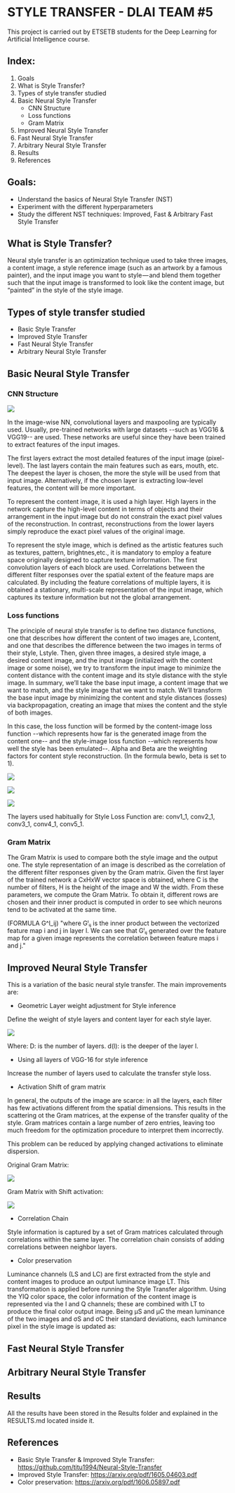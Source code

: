
# STYLE TRANSFER - DLAI TEAM #5
This project is carried out by ETSETB students for the Deep Learning for Artificial Intelligence course. 

## Index:
1. Goals
2. What is Style Transfer?
3. Types of style transfer studied
4. Basic Neural Style Transfer
      * CNN Structure
      * Loss functions
      * Gram Matrix
5. Improved Neural Style Transfer
6. Fast Neural Style Transfer
7. Arbitrary Neural Style Transfer
8. Results
9. References

## Goals:
- Understand the basics of Neural Style Transfer (NST)
- Experiment with the different hyperparameters
- Study the different NST techniques: Improved, Fast & Arbitrary Fast Style Transfer

## What is Style Transfer?
Neural style transfer is an optimization technique used to take three images, a content image, a style reference image (such as an artwork by a famous painter), and the input image you want to style — and blend them together such that the input image is transformed to look like the content image, but “painted” in the style of the style image.

## Types of style transfer studied
- Basic Style Transfer
- Improved Style Transfer
- Fast Neural Style Transfer
- Arbitrary Neural Style Transfer

## Basic Neural Style Transfer
### CNN Structure
 ![](https://github.com/telecombcn-dl/2018-dlai-team5/blob/master/NN.png)
 
In the image-wise NN, convolutional layers and maxpooling are typically used. Usually, pre-trained networks with large datasets --such as VGG16 & VGG19-- are used. These networks are useful since they have been trained to extract features of the input images.

The first layers extract the most detailed features of the input image (pixel-level). The last layers contain the main features such as ears, mouth, etc. The deepest the layer is chosen, the more the style will be used from that input image. Alternatively, if the chosen layer is extracting low-level features, the content will be more important.

To represent the content image, it is used a high layer. High layers in the network capture the high-level content in terms of objects and their arrangement in the input image but do not constrain the exact pixel values of the reconstruction. In contrast, reconstructions from the lower layers simply reproduce the exact pixel values of the original image.

To represent the style image, which is defined as the artistic features such as textures, pattern, brightnes,etc., it is mandatory to employ a feature space originally designed to capture texture information. The first convolution layers of each block are used. Correlations between the different filter responses over the spatial extent of the feature maps are calculated. By including the feature correlations of multiple layers, it is obtained a stationary, multi-scale representation of the input image, which captures its texture information but not the global arrangement.

### Loss functions
The principle of neural style transfer is to define two distance functions, one that describes how different the content of two images are, Lcontent, and one that describes the difference between the two images in terms of their style, Lstyle. Then, given three images, a desired style image, a desired content image, and the input image (initialized with the content image or some noise), we try to transform the input image to minimize the content distance with the content image and its style distance with the style image.
In summary, we’ll take the base input image, a content image that we want to match, and the style image that we want to match. We’ll transform the base input image by minimizing the content and style distances (losses) via backpropagation, creating an image that mixes the content and the style of both images.

In this case, the loss function will be formed by the content-image loss function --which represents how far is the generated image from the content one-- and the style-image loss function --which represents how well the style has been emulated--. Alpha and Beta are the weighting factors for content style reconstruction. (In the formula bewlo, beta is set to 1).

![](https://cdn-images-1.medium.com/max/1600/1*Wd0L4_LA77g5cLWon7L3Hw.png)

![](https://cdn-images-1.medium.com/max/1600/1*3LnRslYfEIqdLmVDP3PP3w.png)

![](https://cdn-images-1.medium.com/max/1600/1*F3yL2YQCQ3BH3cGWBRF9Hw.png)

The layers used habitually for Style Loss Function are: conv1_1, conv2_1, conv3_1, conv4_1, conv5_1.


### Gram Matrix
The Gram Matrix is used to compare both the style image and the output one.
The style representation of an image is described as the correlation of the different filter responses given by the Gram matrix.
Given the first layer of the trained network a CxHxW vector space is obtained, where C is the number of filters, H is the height of the image and W the width. From these parameters, we compute the Gram Matrix. To obtain it, different rows are chosen and their inner product is computed in order to see which neurons tend to be activated at the same time.

(FORMULA G^l_ij)
"where Gˡᵢⱼ is the inner product between the vectorized feature map i and j in layer l. We can see that Gˡᵢⱼ generated over the feature map for a given image represents the correlation between feature maps i and j."


## Improved Neural Style Transfer

This is a variation of the basic neural style transfer. The main improvements are:

- Geometric Layer weight adjustment for Style inference

Define the weight of style layers and content layer for each style layer.

![](https://github.com/telecombcn-dl/2018-dlai-team5/blob/master/Utils/formula.png)

Where:
D: is the number of layers.
d(l): is the deeper of the layer l. 
     
- Using all layers of VGG-16 for style inference

Increase the number of layers used to calculate the transfer style loss. 
     
- Activation Shift of gram matrix
     
In general, the outputs of the image are scarce: in all the layers, each filter has few activations different from the    spatial dimensions. This results in the scattering ot the Gram matrices, at the expense of the transfer quality of the style. Gram matrices contain a large number of zero entries, leaving too much freedom for the optimization procedure to interpret them incorrectly.

This problem can be reduced by applying changed activations to eliminate dispersion.

Original Gram Matrix:

![](https://github.com/telecombcn-dl/2018-dlai-team5/blob/master/Utils/formula1.png)

Gram Matrix with Shift activation:

![](https://github.com/telecombcn-dl/2018-dlai-team5/blob/master/Utils/formula2.png)
     
- Correlation Chain

Style information is captured by a set of Gram matrices calculated through correlations within the same layer. 
The correlation chain consists of adding correlations between neighbor layers.

- Color preservation

Luminance channels (LS and LC) are first extracted from the style and content images to produce an output luminance image LT. This transformation is applied before running the Style Transfer algorithm.  Using the YIQ color space, the color information of the content image is represented via the I and Q channels; these are combined with LT to produce the final color output image. 
Being µS and µC the mean luminance of the two images and σS and σC their standard deviations, each luminance pixel in the style image is updated as:


## Fast Neural Style Transfer

## Arbitrary Neural Style Transfer

## Results
All the results have been stored in the Results folder and explained in the RESULTS.md located inside it.

## References
- Basic Style Transfer & Improved Style Transfer: https://github.com/titu1994/Neural-Style-Transfer
- Improved Style Transfer: https://arxiv.org/pdf/1605.04603.pdf
- Color preservation: https://arxiv.org/pdf/1606.05897.pdf


